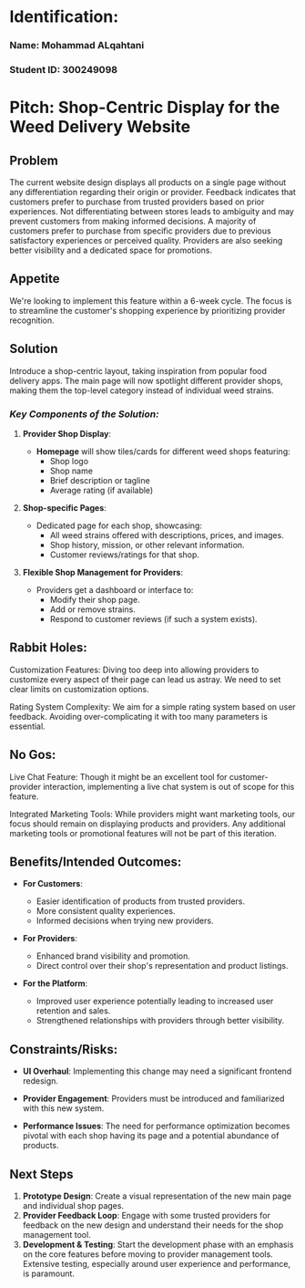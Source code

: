 # Identification:
### Name: Mohammad ALqahtani
### Student ID: 300249098

# **Pitch: Shop-Centric Display for the Weed Delivery Website**

## **Problem**
The current website design displays all products on a single page without any differentiation regarding their origin or provider. Feedback indicates that customers prefer to purchase from trusted providers based on prior experiences. Not differentiating between stores leads to ambiguity and may prevent customers from making informed decisions. A majority of customers prefer to purchase from specific providers due to previous satisfactory experiences or perceived quality. Providers are also seeking better visibility and a dedicated space for promotions.

## **Appetite**
We're looking to implement this feature within a 6-week cycle. The focus is to streamline the customer's shopping experience by prioritizing provider recognition.


## **Solution**
Introduce a shop-centric layout, taking inspiration from popular food delivery apps. The main page will now spotlight different provider shops, making them the top-level category instead of individual weed strains.

### *Key Components of the Solution:*

1. **Provider Shop Display**:
   - **Homepage** will show tiles/cards for different weed shops featuring:
     * Shop logo
     * Shop name
     * Brief description or tagline
     * Average rating (if available)

2. **Shop-specific Pages**:
   - Dedicated page for each shop, showcasing:
     * All weed strains offered with descriptions, prices, and images.
     * Shop history, mission, or other relevant information.
     * Customer reviews/ratings for that shop.

3. **Flexible Shop Management for Providers**:
   - Providers get a dashboard or interface to:
     * Modify their shop page.
     * Add or remove strains.
     * Respond to customer reviews (if such a system exists).

    
## **Rabbit Holes**:
Customization Features: Diving too deep into allowing providers to customize every aspect of their page can lead us astray. We need to set clear limits on customization options.

Rating System Complexity: We aim for a simple rating system based on user feedback. Avoiding over-complicating it with too many parameters is essential.


## **No Gos**:
Live Chat Feature: Though it might be an excellent tool for customer-provider interaction, implementing a live chat system is out of scope for this feature.

Integrated Marketing Tools: While providers might want marketing tools, our focus should remain on displaying products and providers. Any additional marketing tools or promotional features will not be part of this iteration.


## **Benefits/Intended Outcomes**:

- **For Customers**:
  - Easier identification of products from trusted providers.
  - More consistent quality experiences.
  - Informed decisions when trying new providers.

- **For Providers**:
  - Enhanced brand visibility and promotion.
  - Direct control over their shop's representation and product listings.
  
- **For the Platform**:
  - Improved user experience potentially leading to increased user retention and sales.
  - Strengthened relationships with providers through better visibility.


## **Constraints/Risks**:

- **UI Overhaul**: Implementing this change may need a significant frontend redesign.
  
- **Provider Engagement**: Providers must be introduced and familiarized with this new system.
  
- **Performance Issues**: The need for performance optimization becomes pivotal with each shop having its page and a potential abundance of products.


## **Next Steps**

1. **Prototype Design**: Create a visual representation of the new main page and individual shop pages.
2. **Provider Feedback Loop**: Engage with some trusted providers for feedback on the new design and understand their needs for the shop management tool.
3. **Development & Testing**: Start the development phase with an emphasis on the core features before moving to provider management tools. Extensive testing, especially around user experience and performance, is paramount.

